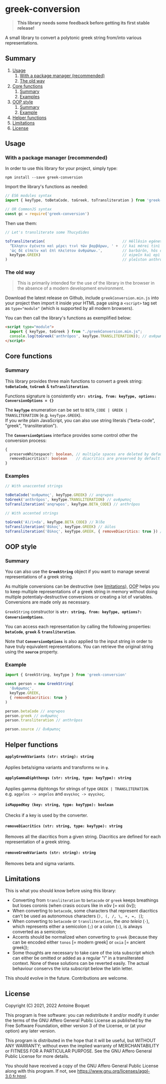# greek-conversion

> **This library needs some feedback before getting its first stable release!**

A small library to convert a polytonic greek string from/into various representations.

## Summary

1. [Usage](#usage)
    1. [With a package manager (recommended)](#with-a-package-manager-recommended)
    2. [The old way](#the-old-way)
2. [Core functions](#core-functions)
    1. [Summary](#summary-1)
    2. [Examples](#examples)
3. [OOP style](#oop-style)
    1. [Summary](#summary-2)
    2. [Example](#example)
4. [Helper functions](#helper-functions)
5. [Limitations](#limitations)
6. [License](#license)

## Usage

### With a package manager (recommended)
In order to use this library for your project, simply type:
```
npm install --save greek-conversion
```

Import the library's functions as needed:

```js
// ES6 modules syntax
import { keyType, toBetaCode, toGreek, toTransliteration } from 'greek-conversion'

// OR CommonJS syntax
const gc = require('greek-conversion')
```

Then use them:

```js
// Let's transliterate some Thucydides

toTransliteration(                                   // Héllêsin egéneto
  'Ἕλλησιν ἐγένετο καὶ μέρει τινὶ τῶν βαρβάρων, ' +  // kaì mérei tinì tỗn
  'ὡς δὲ εἰπεῖν καὶ ἐπὶ πλεῖστον ἀνθρώπων.',         // barbárôn, hôs dè
  keyType.GREEK)                                     // eipeĩn kaì epì
)                                                    // pleĩston anthrốpôn.
```

### The old way

> This is primarily intended for the use of the library in the browser in the absence of a modern development environment.

Download the latest release on Github, include `greekConversion.min.js` into your project then import it inside your HTML page using a `<script>` tag set as `type="module"` (which is supported by all modern browsers).

You can then call the library's functions as exemplified below:

```html
<script type="module">
  import { keyType, toGreek } from "./greekConversion.min.js";
  console.log(toGreek('anthrôpos', keyType.TRANSLITERATION)); // ανθρωπος
</script>
```

## Core functions

### Summary

This library provides three main functions to convert a greek string: **`toBetaCode`**, **`toGreek`** & **`toTransliteration`**.

Functions signature is consistently **`str: string, from: keyType, options: ConversionOptions = {}`**

The **`keyType`** enumeration can be set to `BETA_CODE | GREEK | TRANSLITERATION` (e.g. `keyType.GREEK`).\
If you write plain JavaScript, you can also use string literals ("beta-code", "greek", "transliteration").

The **`ConversionOptions`** interface provides some control other the conversion process:

```ts
{
  preserveWhitespace?: boolean, // multiple spaces are deleted by default
  removeDiacritics?: boolean    // diacritics are preserved by default
}
```

### Examples

```js
// With unaccented strings

toBetaCode('ανθρωπος', keyType.GREEK) // anqrwpos
toGreek('anthrôpos', keyType.TRANSLITERATION) // ανθρωπος
toTransliteration('anqrwpos', keyType.BETA_CODE) // anthrôpos

// With accented strings

toGreek('A)/i+da', keyType.BETA_CODE) // Ἄϊδα
toTransliteration('ἄϋλος', keyType.GREEK) // áülos
toTransliteration('ἄϋλος', keyType.GREEK, { removeDiacritics: true }) // aulos
```

## OOP style

### Summary

You can also use the **`GreekString`** object if you want to manage several representations of a greek string.

As multiple conversions can be destructive (see [limitations](#limitations)), <abbr title="Object-Oriented Programming">OOP</abbr> helps you to keep multiple representations of a greek string in memory without doing multiple potentialy-destructive conversions or creating a lot of variables. Conversions are made only as necessary.

`GreekString` constructor is **`str: string, from: keyType, options?: ConversionOptions`**.

You can access each representation by calling the following properties:  **`betaCode`**, **`greek`** & **`transliteration`**.

Note that **`ConversionOptions`** is also applied to the input string in order to have truly equivalent representations. You can retrieve the original string using the **`source`** property.


### Example

```js
import { GreekString, keyType } from 'greek-conversion'

const person = new GreekString(
  'ἄνθρωπος',
  keyType.GREEK,
  { removeDiacritics: true }
)

person.betaCode // anqrwpos
person.greek // ανθρωπος
person.transliteration // anthrôpos

person.source // ἄνθρωπος
```

## Helper functions

#### `applyGreekVariants (str: string): string`

Applies beta/sigma variants and transforms `πσ` in `ψ`.

#### `applyGammaDiphthongs (str: string, type: keyType): string`

Applies gamma diphtongs for strings of type `GREEK | TRANSLITERATION`.\
e.g. `aggelos -> angelos` and `ανγελος -> αγγελος`.

#### `isMappedKey (key: string, type: keyType): boolean`

Checks if a key is used by the converter.

#### `removeDiacritics (str: string, type: keyType): string`

Removes all the diacritics from a given string. Diacritics are defined for each representation of a greek string.

#### `removeGreekVariants (str: string): string`

Removes beta and sigma variants.

## Limitations

This is what you should know before using this library:

- Converting from `transliteration` to `betacode` or `greek` keeps breathings but loses coronis (when crasis occurs like in κἂν [= καὶ ἄν]);
- When converting to `betacode`, some characters that represent diacritics can't be used as autonomous characters (`), (, /, \, +, =, |`);
- When converting to `betacode` or `transliteration`, the *ano teleia* (`·`), which represents either a semicolon (`;`) or a colon (`:`), is always converted as a semicolon;
- Accents should be normalized when converting to `greek` (because they can be encoded either `tonos` [= modern greek] or `oxia` [= ancient greek]);
- Some thoughts are necessary to take care of the iota subscript which can either be omitted or added as a regular "i" in a transliterated context. None of these solutions can be reverted easily. The actual behaviour conservs the iota subscript below the latin letter.

This should evolve in the future. Contributions are welcome.

## License

Copyright (C) 2021, 2022  Antoine Boquet

This program is free software: you can redistribute it and/or modify
it under the terms of the GNU Affero General Public License as published by
the Free Software Foundation, either version 3 of the License, or
(at your option) any later version.

This program is distributed in the hope that it will be useful,
but WITHOUT ANY WARRANTY; without even the implied warranty of
MERCHANTABILITY or FITNESS FOR A PARTICULAR PURPOSE.  See the
GNU Affero General Public License for more details.

You should have received a copy of the GNU Affero General Public License
along with this program.  If not, see https://www.gnu.org/licenses/agpl-3.0.fr.html.
